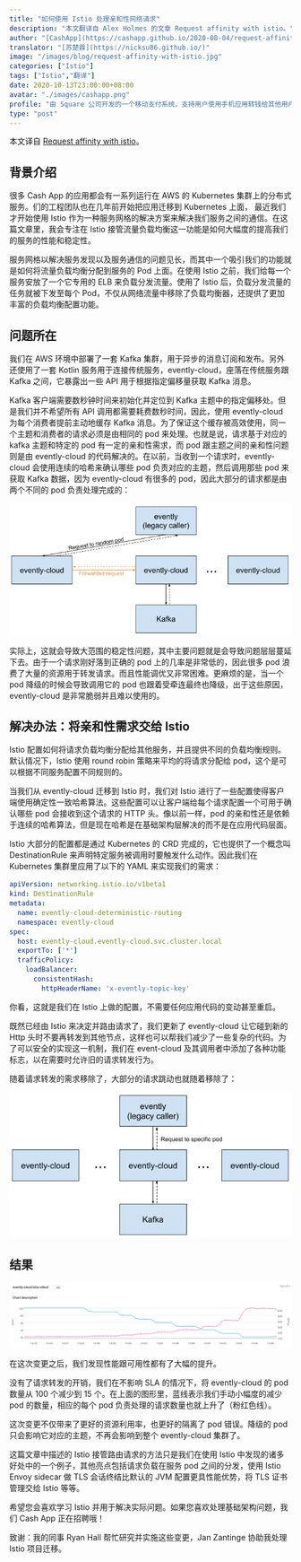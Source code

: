 ```yaml
---
title: "如何使用 Istio 处理亲和性网络请求"
description: "本文翻译自 Alex Holmes 的文章 Request affinity with istio。"
author: "[CashApp](https://cashapp.github.io/2020-08-04/request-affinity-with-istio)"
translator: "[苏楚霖](https://nicksu86.github.io/)"
image: "/images/blog/request-affinity-with-istio.jpg"
categories: ["Istio"]
tags: ["Istio","翻译"]
date: 2020-10-13T23:00:00+08:00
avatar: "./images/cashapp.png"
profile: "由 Square 公司开发的一个移动支付系统，支持用户使用手机应用转钱给其他用户。"
type: "post"
---
```

本文译自 [Request affinity with istio](https://cashapp.github.io/2020-08-04/request-affinity-with-istio)。

## 背景介绍
很多 Cash App 的应用都会有一系列运行在 AWS 的 Kubernetes 集群上的分布式服务。们的工程团队也在几年前开始把应用迁移到 Kubernetes 上面， 最近我们才开始使用 Istio 作为一种服务网格的解决方案来解决我们服务之间的通信。在这篇文章里，我会专注在 Istio 接管流量负载均衡这一功能是如何大幅度的提高我们的服务的性能和稳定性。

服务网格以解决服务发现以及服务通信的问题见长，而其中一个吸引我们的功能就是如何将流量负载均衡分配到服务的 Pod 上面。在使用 Istio 之前，我们给每一个服务安放了一个它专用的 ELB 来负载分发流量。使用了 Istio 后，负载分发流量的任务就被下发至每个 Pod，不仅从网络流量中移除了负载均衡器，还提供了更加丰富的负载均衡配置功能。

## 问题所在

我们在 AWS 环境中部署了一套 Kafka 集群，用于异步的消息订阅和发布。另外还使用了一套 Kotlin 服务用于连接传统服务，evently-cloud，座落在传统服务跟 Kafka 之间，它暴露出一些 API 用于根据指定偏移量获取 Kafka 消息。

Kafka 客户端需要数秒钟时间来初始化并定位到 Kafka 主题中的指定偏移处。但是我们并不希望所有 API 调用都需要耗费数秒时间，因此，使用 evently-cloud 为每个消费者提前主动地缓存 Kafka 消息。为了保证这个缓存被高效使用，同一个主题和消费者的请求必须是由相同的 pod 来处理。也就是说，请求基于对应的 kafka 主题和特定的 pod 有一定的亲和性需求，而 pod 跟主题之间的亲和性问题则是由 evently-cloud 的代码解决的。在以前，当收到一个请求时，evently-cloud 会使用连续的哈希来确认哪些 pod 负责对应的主题，然后调用那些 pod 来获取 Kafka 数据，因为 evently-cloud 有很多的 pod，因此大部分的请求都是由两个不同的 pod 负责处理完成的：

!["istio-before"](./images/istio-before.png)

实际上，这就会导致大范围的稳定性问题，其中主要问题就是会导致问题层层蔓延下去。由于一个请求刚好落到正确的 pod 上的几率是非常低的，因此很多 pod 浪费了大量的资源用于转发请求。而且性能调优又非常困难。更麻烦的是，当一个 pod 降级的时候会导致调用它的 pod 也跟着受牵连最终也降级，出于这些原因，evently-cloud 是非常脆弱并且难以使用的。 

## 解决办法：将亲和性需求交给 Istio

Istio 配置如何将请求负载均衡分配给其他服务，并且提供不同的负载均衡规则。默认情况下，Istio 使用 round robin 策略来平均的将请求分配给 pod，这个是可以根据不同服务配置不同规则的。

当我们从 evently-cloud 迁移到 Istio 时，我们对 Istio 进行了一些配置使得客户端使用确定性一致哈希算法。这些配置可以让客户端给每个请求配置一个可用于确认哪些 pod 会接收到这个请求的 HTTP 头。像以前一样，pod 的亲和性还是依赖于连续的哈希算法，但是现在哈希是在基础架构层解决的而不是在应用代码层面。

Istio 大部分的配置都是通过 Kubernetes 的 CRD 完成的，它也提供了一个概念叫 DestinationRule 来声明特定服务被调用时要触发什么动作。因此我们在 Kubernetes 集群里应用了以下的 YAML 来实现我们的需求：

```yaml
apiVersion: networking.istio.io/v1beta1
kind: DestinationRule
metadata:
  name: evently-cloud-deterministic-routing
  namespace: evently-cloud
spec:
  host: evently-cloud.evently-cloud.svc.cluster.local
  exportTo: ['*']
  trafficPolicy:
    loadBalancer:
      consistentHash:
        httpHeaderName: 'x-evently-topic-key'
```

你看，这就是我们在 Istio 上做的配置，不需要任何应用代码的变动甚至重启。

既然已经由 Istio 来决定并路由请求了，我们更新了 evently-cloud 让它碰到新的 Http 头时不要再转发到其他节点，这样也可以帮我们减少了一些复杂的代码。为了可以安全的实现这一机制，我们在 event-cloud 及其调用者中添加了各种功能标志，以在需要时允许旧的请求转发行为。

随着请求转发的需求移除了，大部分的请求跳动也就随着移除了：

!["istio-after"](./images/istio-after.png)

## 结果

!["istio-rollout.png"](./images/istio-rollout.png)

在这次变更之后，我们发现性能跟可用性都有了大幅的提升。

没有了请求转发的开销，我们在不影响 SLA 的情况下，将 evently-cloud 的 pod 数量从 100 个减少到 15 个。在上面的图形里，蓝线表示我们手动小幅度的减少 pod 的数量，相应的每个 pod 负责处理的请求数量也就上升了（粉红色线）。

这次变更不仅带来了更好的资源利用率，也更好的隔离了 pod 错误。降级的 pod 只会影响它对应的主题，不再会影响到整个 evently-cloud 集群了。

这篇文章中描述的 Istio 接管路由请求的方法只是我们在使用 Istio 中发现的诸多好处中的一个例子，其他亮点包括请求负载在服务 pod 之间的分发，使用 Istio Envoy sidecar 做 TLS 会话终结比默认的 JVM 配置更具性能优势，将 TLS 证书管理交给 Istio 等等。


希望您会喜欢学习 Istio 并用于解决实际问题。如果您喜欢处理基础架构问题，我们 Cash App 正在招聘哦！

致谢：我的同事 Ryan Hall 帮忙研究并实施这些变更，Jan Zantinge 协助我处理 Istio 项目迁移。
